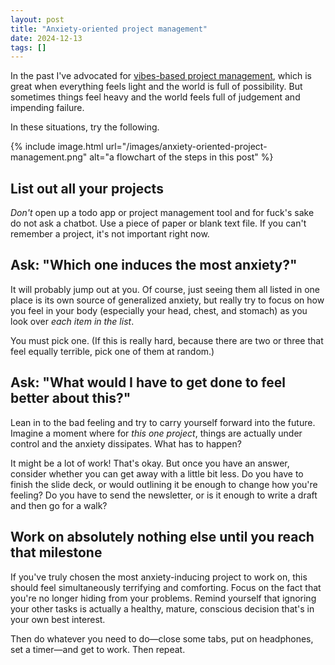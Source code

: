 ```yaml
---
layout: post
title: "Anxiety-oriented project management"
date: 2024-12-13
tags: []
---
```


In the past I've advocated for [vibes-based project management](/vibes-based-project-management), which is great when everything feels light and the world is full of possibility. But sometimes things feel heavy and the world feels full of judgement and impending failure.

In these situations, try the following.

{% include image.html url="/images/anxiety-oriented-project-management.png" alt="a flowchart of the steps in this post" %}

## List out all your projects

_Don't_ open up a todo app or project management tool and for fuck's sake do not ask a chatbot. Use a piece of paper or blank text file. If you can't remember a project, it's not important right now.

## Ask: "Which one induces the most anxiety?"

It will probably jump out at you. Of course, just seeing them all listed in one place is its own source of generalized anxiety, but really try to focus on how you feel in your body (especially your head, chest, and stomach) as you look over _each item in the list_. 

You must pick one. (If this is really hard, because there are two or three that feel equally terrible, pick one of them at random.)

## Ask: "What would I have to get done to feel better about this?"

Lean in to the bad feeling and try to carry yourself forward into the future. Imagine a moment where for _this one project_, things are actually under control and the anxiety dissipates. What has to happen?

It might be a lot of work! That's okay. But once you have an answer, consider whether you can get away with a little bit less. Do you have to finish the slide deck, or would outlining it be enough to change how you're feeling? Do you have to send the newsletter, or is it enough to write a draft and then go for a walk?

## Work on absolutely nothing else until you reach that milestone

If you've truly chosen the most anxiety-inducing project to work on, this should feel simultaneously terrifying and comforting. Focus on the fact that you're no longer hiding from your problems. Remind yourself that ignoring your other tasks is actually a healthy, mature, conscious decision that's in your own best interest. 

Then do whatever you need to do—close some tabs, put on headphones, set a timer—and get to work. Then repeat.


